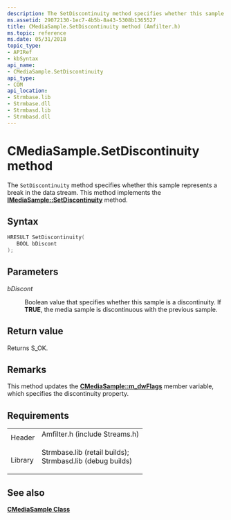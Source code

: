 ```yaml
---
description: The SetDiscontinuity method specifies whether this sample represents a break in the data stream. This method implements the IMediaSample::SetDiscontinuity method.
ms.assetid: 29072130-1ec7-4b5b-8a43-5308b1365527
title: CMediaSample.SetDiscontinuity method (Amfilter.h)
ms.topic: reference
ms.date: 05/31/2018
topic_type: 
- APIRef
- kbSyntax
api_name: 
- CMediaSample.SetDiscontinuity
api_type: 
- COM
api_location: 
- Strmbase.lib
- Strmbase.dll
- Strmbasd.lib
- Strmbasd.dll
---
```


# CMediaSample.SetDiscontinuity method

The `SetDiscontinuity` method specifies whether this sample represents a break in the data stream. This method implements the [**IMediaSample::SetDiscontinuity**](/windows/desktop/api/Strmif/nf-strmif-imediasample-setdiscontinuity) method.

## Syntax


```C++
HRESULT SetDiscontinuity(
   BOOL bDiscont
);
```



## Parameters

<dl> <dt>

*bDiscont* 
</dt> <dd>

Boolean value that specifies whether this sample is a discontinuity. If **TRUE**, the media sample is discontinuous with the previous sample.

</dd> </dl>

## Return value

Returns S\_OK.

## Remarks

This method updates the [**CMediaSample::m\_dwFlags**](cmediasample-m-dwflags.md) member variable, which specifies the discontinuity property.

## Requirements



|                    |                                                                                                                                                                                            |
|--------------------|--------------------------------------------------------------------------------------------------------------------------------------------------------------------------------------------|
| Header<br/>  | <dl> <dt>Amfilter.h (include Streams.h)</dt> </dl>                                                                                  |
| Library<br/> | <dl> <dt>Strmbase.lib (retail builds); </dt> <dt>Strmbasd.lib (debug builds)</dt> </dl> |



## See also

<dl> <dt>

[**CMediaSample Class**](cmediasample.md)
</dt> </dl>

 

 




